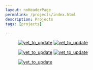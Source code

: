 ```yaml
---
layout: noHeaderPage
permalink: /projects/index.html
description: Projects
tags: [projects]

---
```


<figure class="half">
    <a href="{{ site.url }}/yet_to_update"><img src="{{ site.url }}/images/yet_to_update.jpg" alt="yet_to_update"></a>
    <a href="{{ site.url }}/yet_to_update"><img src="{{ site.url }}/images/yet_to_update.jpg" alt="yet_to_update"></a>   
</figure>

<figure class="half">
    <a href="{{ site.url }}/yet_to_update"><img src="{{ site.url }}/images/yet_to_update.jpg" alt="yet_to_update"></a>
    <a href="{{ site.url }}/yet_to_update"><img src="{{ site.url }}/images/yet_to_update.jpg" alt="yet_to_update"></a>
</figure>

<figure class="half">
    <a href="{{ site.url }}/yet_to_update"><img src="{{ site.url }}/images/yet_to_update.jpg" alt="yet_to_update"></a>
</figure>


